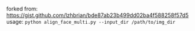 forked from: https://gist.github.com/lzhbrian/bde87ab23b499dd02ba4f588258f57d5
usage: `python align_face_multi.py --input_dir /path/to/img_dir`
